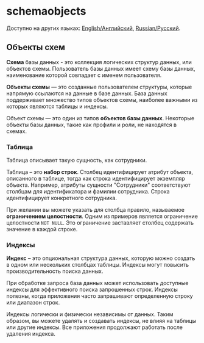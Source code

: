 # schemaobjects

Доступно на других языках: [English/Английский](schemaobjects.md), [Russian/Русский](schemaobjects.ru.md). 

## Объекты схем

**Схема** базы данных - это коллекция логических структур данных, или объектов схемы. 
Пользователь базы данных имеет схему базы данных, наименование которой совпадает с именем пользователя.

**Объекты схемы** — это созданные пользователем структуры, которые напрямую ссылаются на данные в базе данных.
База данных поддерживает множество типов объектов схемы, наиболее важными из которых являются таблицы и индексы.

Объект схемы — это один из типов **объектов базы данных**.
Некоторые объекты базы данных, такие как профили и роли, не находятся в схемах.

### Таблица

Таблица описывает такую сущность, как сотрудники.

Таблица – это **набор строк**.
Столбец идентифицирует атрибут объекта, описанного в таблице, тогда как строка идентифицирует экземпляр объекта.
Например, атрибуты сущности "Сотрудники" соответствуют столбцам для идентификатора и фамилии сотрудника.
Строка идентифицирует конкретного сотрудника.

При желании вы можете указать для столбца правило, называемое **ограничением целостности**.
Одним из примеров является ограничение целостности `NOT NULL`.
Это ограничение заставляет столбец содержать значение в каждой строке.

### Индексы

**Индекс** – это опциональная структура данных, которую можно создать в одном или нескольких столбцах таблицы.
Индексы могут повысить производительность поиска данных.

При обработке запроса база данных может использовать доступные индексы для эффективного поиска запрошенных строк.
Индексы полезны, когда приложения часто запрашивают определенную строку или диапазон строк.

Индексы логически и физически независимы от данных.
Таким образом, вы можете удалять и создавать индексы, не влияя на таблицы или другие индексы.
Все приложения продолжают работать после удаления индекса.

